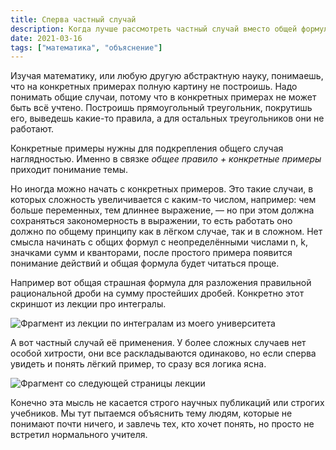 ```yaml
---
title: Сперва частный случай
description: Когда лучше рассмотреть частный случай вместо общей формулы
date: 2021-03-16
tags: ["математика", "объяснение"]
---
```


Изучая математику, или любую другую абстрактную науку, понимаешь, что на конкретных примерах полную картину не построишь. Надо понимать общие случаи, потому что в конкретных примерах не может быть всё учтено. Построишь прямоугольный треугольник, покрутишь его, выведешь какие-то правила, а для остальных треугольников они не работают.

Конкретные примеры нужны для подкрепления общего случая наглядностью. Именно в связке _общее правило + конкретные примеры_ приходит понимание темы.

Но иногда можно начать с конкретных примеров. Это такие случаи, в которых сложность увеличивается с каким-то числом, например: чем больше переменных, тем длиннее выражение, — но при этом должна сохраняться закономерность в выражении, то есть работать оно должно по общему принципу как в лёгком случае, так и в сложном. Нет смысла начинать с общих формул с неопределёнными числами n, k, значками сумм и кванторами, после простого примера появится понимание действий и общая формула будет читаться проще.

Например вот общая страшная формула для разложения правильной рациональной дроби на сумму простейших дробей. Конкретно этот скриншот из лекции про интегралы.

![Фрагмент из лекции по интегралам из моего университета](/images/complicated-math-expression.jpg)

А вот частный случай её применения. У более сложных случаев нет особой хитрости, они все раскладываются одинаково, но если сперва увидеть и понять лёгкий пример, то сразу вся логика ясна.

![Фрагмент со следующей страницы лекции](/images/particular-math-expression.jpg)

Конечно эта мысль не касается строго научных публикаций или строгих учебников. Мы тут пытаемся объяснить тему людям, которые не понимают почти ничего, и завлечь тех, кто хочет понять, но просто не встретил нормального учителя.
